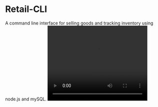 # Retail-CLI
A command line interface for selling goods and tracking inventory using node.js and mySQL.
<video width="320" height="240" controls>
  <source src="video.mov" type="video/mp4">
</video>
